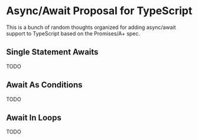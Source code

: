 Async/Await Proposal for TypeScript
===================================

This is a bunch of random thoughts organized for adding async/await support to TypeScript based on the Promises/A+ spec.

Single Statement Awaits
-----------------------
TODO

Await As Conditions
-------------------
TODO

Await In Loops
--------------
TODO


